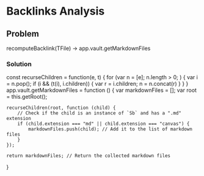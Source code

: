 # Backlinks Analysis
## Problem
recomputeBacklink(TFile) -> app.vault.getMarkdownFiles

### Solution
const recurseChildren = function(e, t) {
    for (var n = [e]; n.length > 0; ) {
        var i = n.pop();
        if (i && (t(i), i.children)) {
            var r = i.children;
            n = n.concat(r)
        }
    }
}
app.vault.getMarkdownFiles = function () {
    var markdownFiles = [];
    var root = this.getRoot();

    recurseChildren(root, function (child) {
        // Check if the child is an instance of `Sb` and has a ".md" extension
        if (child.extension === "md" || child.extension === "canvas") {
            markdownFiles.push(child); // Add it to the list of markdown files
        }
    });

    return markdownFiles; // Return the collected markdown files
}